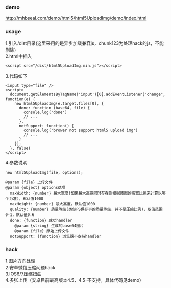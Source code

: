 ### demo
http://mhbseal.com/demo/html5/html5UploadImg/demo/index.html
### usage
1.引入/dist目录(这里采用的是异步加载兼容js，chunk123为处理hack的js，不能删除)  
2.html中插入

    <script src="/dist/html5UploadImg.min.js"></script>  
3.代码如下

    <input type="file" />
    <script>
      document.getElementsByTagName('input')[0].addEventListener("change", function(e) {
        new html5UploadImg(e.target.files[0], {
          done: function (base64, file) {
            console.log('done')
            // ...
          },
          notSupport: function() {
            console.log('brower not support html5 upload img')
            // ...
          }
        });
      }, false)
    </script>
4.参数说明

    new html5UploadImg(file, options);
    
    @param {file} 上传文件
    @param {object} options选项
      maxWidth: {number} 最大宽度(如果最大高宽同时存在则根据原图的高宽比例来计算以哪个为准)，默认值1000
      maxHeight: {number} 最大高度，默认值1000
      quality: {number} 质量等级(类似PS保存事的质量等级，并不是压缩比例)，取值范围 0-1，默认值0.6
      done: {function} 成功handler
        @param {string} 生成的base64图片
        @param {file} 原始上传文件
      notSupport: {function} 浏览器不支持handler
### hack
1.图片方向处理  
2.安卓微信压缩问题hack  
3.IOS6/7压缩扭曲  
4.多张上传（安卓目前最高版本4.5，4.5-不支持，具体代码见demo）
